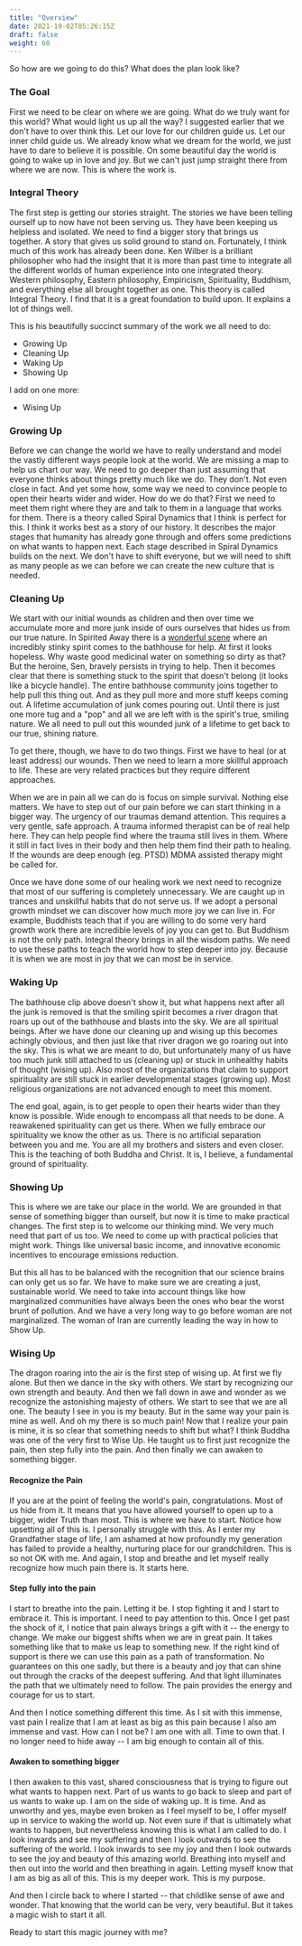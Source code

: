 ```yaml
---
title: "Overview"
date: 2021-19-02T05:26:15Z
draft: false
weight: 60
---
```


So how are we going to do this? What does the plan look like?

### The Goal

First we need to be clear on where we are going. What do we truly want for this world? What would light us up all the way? I suggested earlier that we don't have to over think this. Let our love for our children guide us. Let our inner child guide us. We already know what we dream for the world, we just have to dare to believe it is possible. On some beautiful day the world is going to wake up in love and joy. But we can't just jump straight there from where we are now. This is where the work is.

### Integral Theory

The first step is getting our stories straight. The stories we have been telling ourself up to now have not been serving us. They have been keeping us helpless and isolated. We need to find a bigger story that brings us together. A story that gives us solid ground to stand on. Fortunately, I think much of this work has already been done. Ken Wilber is a brilliant philosopher who had the insight that it is more than past time to integrate all the different worlds of human experience into one integrated theory. Western philosophy, Eastern philosophy, Empiricism, Spirituality, Buddhism, and everything else all brought together as one. This theory is called Integral Theory. I find that it is a great foundation to build upon. It explains a lot of things well.

This is his beautifully succinct summary of the work we all need to do:

* Growing Up
* Cleaning Up
* Waking Up
* Showing Up

I add on one more:

* Wising Up

### Growing Up

Before we can change the world we have to really understand and model the vastly different ways people look at the world. We are missing a map to help us chart our way. We need to go deeper than just assuming that everyone thinks about things pretty much like we do. They don't. Not even close in fact. And yet some how, some way we need to convince people to open their hearts wider and wider. How do we do that? First we need to meet them right where they are and talk to them in a language that works for them. There is a theory called Spiral Dynamics that I think is perfect for this. I think it works best as a story of our history. It describes the major stages that humanity has already gone through and offers some predictions on what wants to happen next. Each stage described in Spiral Dynamics builds on the next. We don't have to shift everyone, but we will need to shift as many people as we can before we can create the new culture that is needed.

### Cleaning Up

We start with our initial wounds as children and then over time we accumulate more and more junk inside of ours ourselves that hides us from our true nature. In Spirited Away there is a [wonderful scene][1] where an incredibly stinky spirit comes to the bathhouse for help. At first it looks hopeless. Why waste good medicinal water on something so dirty as that? But the heroine, Sen, bravely persists in trying to help. Then it becomes clear that there is something stuck to the spirit that doesn't belong (it looks like a bicycle handle). The entire bathhouse community joins together to help pull this thing out. And as they pull more and more stuff keeps coming out. A lifetime accumulation of junk comes pouring out. Until there is just one more tug and a "pop" and all we are left with is the spirit's true, smiling nature. We all need to pull out this wounded junk of a lifetime to get back to our true, shining nature.

To get there, though, we have to do two things. First we have to heal (or at least address) our wounds. Then we need to learn a more skillful approach to life. These are very related practices but they require different approaches.

When we are in pain all we can do is focus on simple survival. Nothing else matters. We have to step out of our pain before we can start thinking in a bigger way. The urgency of our traumas demand attention. This requires a very gentle, safe approach. A trauma informed therapist can be of real help here. They can help people find where the trauma still lives in them. Where it still in fact lives in their body and then help them find their path to healing. If the wounds are deep enough (eg. PTSD) MDMA assisted therapy might be called for.

Once we have done some of our healing work we next need to recognize that most of our suffering is completely unnecessary. We are caught up in trances and unskillful habits that do not serve us. If we adopt a personal growth mindset we can discover how much more joy we can live in. For example, Buddhists teach that if you are willing to do some very hard growth work there are incredible levels of joy you can get to. But Buddhism is not the only path. Integral theory brings in all the wisdom paths. We need to use these paths to teach the world how to step deeper into joy. Because it is when we are most in joy that we can most be in service.

### Waking Up

The bathhouse clip above doesn't show it, but what happens next after all the junk is removed is that the smiling spirit becomes a river dragon that roars up out of the bathhouse and blasts into the sky. We are all spiritual beings. After we have done our cleaning up and wising up this becomes achingly obvious, and then just like that river dragon we go roaring out into the sky. This is what we are meant to do, but unfortunately many of us have too much junk still attached to us (cleaning up) or stuck in unhealthy habits of thought (wising up). Also most of the organizations that claim to support spirituality are still stuck in earlier developmental stages (growing up). Most religious organizations are not advanced enough to meet this moment.

The end goal, again, is to get people to open their hearts wider than they know is possible. Wide enough to encompass all that needs to be done. A reawakened spirituality can get us there. When we fully embrace our spirituality we know the other as us. There is no artificial separation between you and me. You are all my brothers and sisters and even closer. This is the teaching of both Buddha and Christ. It is, I believe, a fundamental ground of spirituality.

### Showing Up

This is where we are take our place in the world. We are grounded in that sense of something bigger than ourself, but now it is time to make practical changes. The first step is to welcome our thinking mind. We very much need that part of us too. We need to come up with practical policies that might work. Things like universal basic income, and innovative economic incentives to encourage emissions reduction.

But this all has to be balanced with the recognition that our science brains can only get us so far. We have to make sure we are creating a just, sustainable world. We need to take into account things like how marginalized communities have always been the ones who bear the worst brunt of pollution. And we have a very long way to go before woman are not marginalized. The woman of Iran are currently leading the way in how to Show Up.

### Wising Up

The dragon roaring into the air is the first step of wising up. At first we fly alone. But then we dance in the sky with others. We start by recognizing our own strength and beauty. And then we fall down in awe and wonder as we recognize the astonishing majesty of others. We start to see that we are all one. The beauty I see in you is my beauty. But in the same way your pain is mine as well. And oh my there is so much pain! Now that I realize your pain is mine, it is so clear that something needs to shift but what? I think Buddha was one of the very first to Wise Up. He taught us to first just recognize the pain, then step fully into the pain. And then finally we can awaken to something bigger.

#### Recognize the Pain

If you are at the point of feeling the world's pain, congratulations. Most of us hide from it. It means that you have allowed yourself to open up to a bigger, wider Truth than most. This is where we have to start. Notice how upsetting all of this is. I personally struggle with this. As I enter my Grandfather stage of life, I am ashamed at how profoundly my generation has failed to provide a healthy, nurturing place for our grandchildren. This is so not OK with me. And again, I stop and breathe and let myself really recognize how much pain there is. It starts here.

#### Step fully into the pain

I start to breathe into the pain. Letting it be. I stop fighting it and I start to embrace it. This is important. I need to pay attention to this. Once I get past the shock of it, I notice that pain always brings a gift with it -- the energy to change. We make our biggest shifts when we are in great pain. It takes something like that to make us leap to something new. If the right kind of support is there we can use this pain as a path of transformation. No guarantees on this one sadly, but there is a beauty and joy that can shine out through the cracks of the deepest suffering. And that light illuminates the path that we ultimately need to follow. The pain provides the energy and courage for us to start.

And then I notice something different this time. As I sit with this immense, vast pain I realize that I am at least as big as this pain because I also am immense and vast. How can I not be? I am one with all. Time to own that. I no longer need to hide away -- I am big enough to contain all of this.

#### Awaken to something bigger

I then awaken to this vast, shared consciousness that is trying to figure out what wants to happen next. Part of us wants to go back to sleep and part of us wants to wake up. I am on the side of waking up. It is time. And as unworthy and yes, maybe even broken as I feel myself to be, I offer myself up in service to waking the world up. Not even sure if that is ultimately what wants to happen, but nevertheless knowing this is what I am called to do. I look inwards and see my suffering and then I look outwards to see the suffering of the world. I look inwards to see my joy and then I look outwards to see the joy and beauty of this amazing world. Breathing into myself and then out into the world and then breathing in again. Letting myself know that I am as big as all of this. This is my deeper work. This is my purpose.

And then I circle back to where I started -- that childlike sense of awe and wonder. That knowing that the world can be very, very beautiful. But it takes a magic wish to start it all.

Ready to start this magic journey with me?

[1]:	https://www.facebook.com/FansOfStudioGhibli/videos/spirited-away-bathhouse-clip/493650414055324/